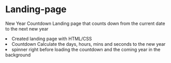 # Landing-page
New Year Countdown
Landing page that counts down from the current date to the next new year
<li> Created landing page with HTML/CSS
 <li> Countdown Calculate the days, hours, mins and seconds to the new year
   <li> spinner right before loading the countdown and the coming year in the background

